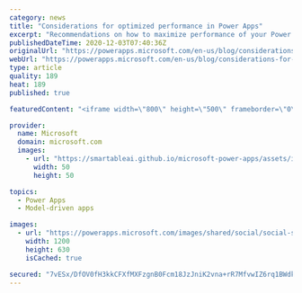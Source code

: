 ```yaml
---
category: news
title: "Considerations for optimized performance in Power Apps"
excerpt: "Recommendations on how to maximize performance of your Power Apps "
publishedDateTime: 2020-12-03T07:40:36Z
originalUrl: "https://powerapps.microsoft.com/en-us/blog/considerations-for-optimized-performance-in-power-apps/"
webUrl: "https://powerapps.microsoft.com/en-us/blog/considerations-for-optimized-performance-in-power-apps/"
type: article
quality: 189
heat: 189
published: true

featuredContent: "<iframe width=\"800\" height=\"500\" frameborder=\"0\" src=\"https://www.youtube.com/embed/jcKoqC9Vfmo\" allow=\"accelerometer; autoplay; encrypted-media; gyroscope; picture-in-picture\" allowfullscreen></iframe>"

provider:
  name: Microsoft
  domain: microsoft.com
  images:
    - url: "https://smartableai.github.io/microsoft-power-apps/assets/images/organizations/microsoft.com-50x50.jpg"
      width: 50
      height: 50

topics:
  - Power Apps
  - Model-driven apps

images:
  - url: "https://powerapps.microsoft.com/images/shared/social/social-share-post-ignite.png"
    width: 1200
    height: 630
    isCached: true

secured: "7vESx/DfOV0fH3kkCFXfMXFzgnB0Fcm18JzJniK2vna+rR7MfvwIZ6rq1BWdkAy2DS+uO2WjKgzD81ZcZRzL7eie87n8CtOnXrLZgP/LSuxUGBXX986zlhKpUKcVp/86EJN24Oktd0IYupeUYpE1CT5cd60Df/8KnlQomMrAlddd9brMSP+drbIEIImOmn2INQRAnO5oZeDabTfTxEoKJfcB+ZBvmRYPX8XSPZs5wflOMAoCCP9S6yDyfFqudh11GGAc8xOucZuofakWJUZQg01PX4X1ZoVv0cj6gMVwg+LXS757OZCAf8pv/9wW1wi8dTug6kN6rE2ApkbvO1NjGkdkxYdEl3tcXOyYG3D3w51a9DoLR01QXTzMpKNkpMj4uGafUPQFyPd0WwpB+4PLwkmN0BifyhrS/YRlggER/6e6cHtYsphEGJUaCfFyNsyEsK2UykumObSYoQfP6Hj9dQ==;tYJ6/SHFXVAFEyENrZzV+Q=="
---
```


